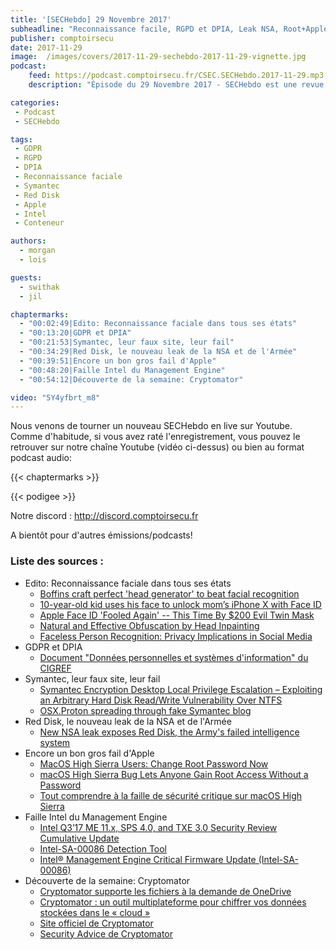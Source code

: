 ```yaml
---
title: '[SECHebdo] 29 Novembre 2017'
subheadline: "Reconnaissance facile, RGPD et DPIA, Leak NSA, Root+Apple=#Fail, Vuln. Symantec et faux blog, Faille Intel, Cryptomator, etc."
publisher: comptoirsecu
date: 2017-11-29
image:  /images/covers/2017-11-29-sechebdo-2017-11-29-vignette.jpg
podcast:
    feed: https://podcast.comptoirsecu.fr/CSEC.SECHebdo.2017-11-29.mp3
    description: "Épisode du 29 Novembre 2017 - SECHebdo est une revue de l'actualité cybersécurité réalisé en live sur Youtube, généralement le mardi soir."

categories:
 - Podcast
 - SECHebdo

tags:
 - GDPR
 - RGPD
 - DPIA
 - Reconnaissance faciale
 - Symantec
 - Red Disk
 - Apple
 - Intel
 - Conteneur

authors:
  - morgan
  - lois

guests:
  - swithak
  - jil

chaptermarks:
  - "00:02:49|Edito: Reconnaissance faciale dans tous ses états"
  - "00:13:20|GDPR et DPIA"
  - "00:21:53|Symantec, leur faux site, leur fail"
  - "00:34:29|Red Disk, le nouveau leak de la NSA et de l'Armée"
  - "00:39:51|Encore un bon gros fail d'Apple"
  - "00:48:20|Faille Intel du Management Engine"
  - "00:54:12|Découverte de la semaine: Cryptomator"

video: "5Y4yfbrt_m8"
---
```


Nous venons de tourner un nouveau SECHebdo en live sur Youtube. Comme d'habitude, si vous avez raté l'enregistrement, vous pouvez le retrouver sur notre chaîne Youtube (vidéo ci-dessus) ou bien au format podcast audio:

{{< chaptermarks >}}

{{< podigee >}}

Notre discord : <http://discord.comptoirsecu.fr>

A bientôt pour d'autres émissions/podcasts!

### Liste des sources :

* Edito: Reconnaissance faciale dans tous ses états
    * [Boffins craft perfect 'head generator' to beat facial recognition](https://www.theregister.co.uk/2017/11/28/boffins_craft_perfect_head_generator_to_beat_ai_facial_recognition/)
    * [10-year-old kid uses his face to unlock mom’s iPhone X with Face ID](https://www.hackread.com/kid-uses-his-face-to-unlock-moms-iphonex-with-face-id/)
    * [Apple Face ID 'Fooled Again' -- This Time By $200 Evil Twin Mask](https://www.forbes.com/sites/thomasbrewster/2017/11/27/apple-face-id-artificial-intelligence-twin-mask-attacks-iphone-x/#545128402775)
    * [Natural and Effective Obfuscation by Head Inpainting](https://arxiv.org/pdf/1711.09001.pdf)
    * [Faceless Person Recognition: Privacy Implications in Social Media](https://link.springer.com/chapter/10.1007/978-3-319-46487-9_2)
* GDPR et DPIA
    * [Document "Données personnelles et systèmes d'information" du CIGREF](http://www.cigref.fr/wp/wp-content/uploads/2017/11/CIGREF-GT-AFAI-CIGREF-TIF-Donnees-Personnelles-et-Systemes-d-Informations-GDPR-2017.pdf)
* Symantec, leur faux site, leur fail
    * [Symantec Encryption Desktop Local Privilege Escalation – Exploiting an Arbitrary Hard Disk Read/Write Vulnerability Over NTFS](https://labs.nettitude.com/blog/symantec-encryption-desktop-local-privilege-escalation-exploiting-an-arbitrary-hard-disk-read-write-vulnerability-over-ntfs/)
    * [OSX.Proton spreading through fake Symantec blog](https://blog.malwarebytes.com/threat-analysis/mac-threat-analysis/2017/11/osx-proton-spreading-through-fake-symantec-blog/)
* Red Disk, le nouveau leak de la NSA et de l'Armée
    * [New NSA leak exposes Red Disk, the Army's failed intelligence system](http://www.zdnet.com/article/nsa-leak-inscom-exposes-red-disk-intelligence-system/)
* Encore un bon gros fail d'Apple
    * [MacOS High Sierra Users: Change Root Password Now](https://krebsonsecurity.com/2017/11/macos-high-sierra-users-change-root-password-now/)
    * [macOS High Sierra Bug Lets Anyone Gain Root Access Without a Password](https://thehackernews.com/2017/11/mac-os-password-hack.html)
    * [Tout comprendre à la faille de sécurité critique sur macOS High Sierra](http://www.numerama.com/tech/310009-tout-comprendre-a-la-faille-de-securite-critique-sur-macos-high-sierra.html)
* Faille Intel du Management Engine
    * [Intel Q3’17 ME 11.x, SPS 4.0, and TXE 3.0 Security Review Cumulative Update](https://security-center.intel.com/advisory.aspx?intelid=INTEL-SA-00086&languageid=en-fr)
    * [Intel-SA-00086 Detection Tool](https://downloadcenter.intel.com/download/27150)
    * [Intel® Management Engine Critical Firmware Update (Intel-SA-00086)](https://www.intel.com/content/www/us/en/support/articles/000025619/software.html)
* Découverte de la semaine: Cryptomator
    * [Cryptomator supporte les fichiers à la demande de OneDrive](https://www.nextinpact.com/brief/cryptomator-supporte-les-fichiers-a-la-demande-de-onedrive-1532.htm)
    * [Cryptomator : un outil multiplateforme pour chiffrer vos données stockées dans le « cloud »](https://www.nextinpact.com/news/104960-cryptomator-outil-multiplateforme-pour-chiffrer-vos-donnees-stockees-dans-cloud.htm)
    * [Site officiel de Cryptomator](https://cryptomator.org/)
    * [Security Advice de Cryptomator](https://cryptomator.org/security/advice/)

